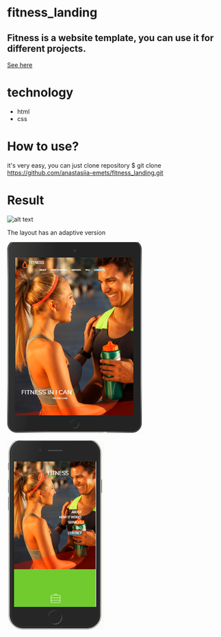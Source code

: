 # fitness_landing
Fitness is a website template, you can use it for different projects.
---
[See here](https://anastasiia-emets.github.io/fitness_landing/index.html)
# technology
- html
- css
# How to use?
it's very easy, you can just сlone repository 
$ git clone https://github.com/anastasiia-emets/fitness_landing.git
# Result
![alt text](https://raw.githubusercontent.com/bootstrapthemesco/fitness-html-one-page-bootstrap-template/master/Fitness.jpg)

The layout has an adaptive version 


![alt text](https://github.com/anastasiia-emets/fitness_landing/blob/master/Untitled-1.png "fitness")

![alt text](https://github.com/anastasiia-emets/fitness_landing/blob/master/Untitled1.png "fitness")

